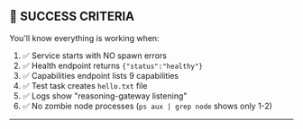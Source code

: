 ## 🎉 **SUCCESS CRITERIA**

You'll know everything is working when:

1. ✅ Service starts with NO spawn errors
2. ✅ Health endpoint returns `{"status":"healthy"}`
3. ✅ Capabilities endpoint lists 9 capabilities
4. ✅ Test task creates `hello.txt` file
5. ✅ Logs show "reasoning-gateway listening"
6. ✅ No zombie node processes (`ps aux | grep node` shows only 1-2)

---
